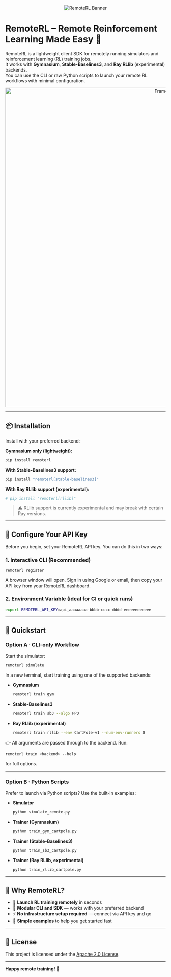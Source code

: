 <p align="center">
  <img src="https://github.com/user-attachments/assets/973a48c3-829c-4b4c-9479-48341ba518a4" alt="RemoteRL Banner" style="max-width:100%; height:auto;"/>
</p>

# RemoteRL – Remote Reinforcement Learning Made Easy 🚀


RemoteRL is a lightweight client SDK for remotely running simulators and reinforcement learning (RL) training jobs.  
It works with **Gymnasium**, **Stable-Baselines3**, and **Ray RLlib** (experimental) backends.  
You can use the CLI or raw Python scripts to launch your remote RL workflows with minimal configuration.

<p align="center">
  <img src="https://github.com/user-attachments/assets/c4249d58-7548-46e4-9888-c99b8260998b" alt="Frame 1080" width="1000"/>
</p>

---




## 📦 Installation

Install with your preferred backend:

**Gymnasium only (lightweight):**
```bash
pip install remoterl
```

**With Stable-Baselines3 support:**
```bash
pip install "remoterl[stable-baselines3]"
```

**With Ray RLlib support (experimental):**
```bash
# pip install "remoterl[rllib]"
```
> ⚠️ RLlib support is currently experimental and may break with certain Ray versions.

---

## 🔐 Configure Your API Key

Before you begin, set your RemoteRL API key. You can do this in two ways:

### 1. Interactive CLI (Recommended)
```bash
remoterl register
```
A browser window will open. Sign in using Google or email, then copy your API key from your RemoteRL dashboard.

### 2. Environment Variable (ideal for CI or quick runs)
```bash
export REMOTERL_API_KEY=api_aaaaaaaa-bbbb-cccc-dddd-eeeeeeeeeeee
```

---

## 🚀 Quickstart

### Option A · CLI-only Workflow

Start the simulator:
```bash
remoterl simulate
```

In a new terminal, start training using one of the supported backends:

- **Gymnasium**
  ```bash
  remoterl train gym
  ```

- **Stable-Baselines3**
  ```bash
  remoterl train sb3 --algo PPO
  ```

- **Ray RLlib (experimental)**
  ```bash
  remoterl train rllib --env CartPole-v1 --num-env-runners 8
  ```

👉 All arguments are passed through to the backend. Run:
```bash
remoterl train <backend> --help
```
for full options.

---

### Option B · Python Scripts

Prefer to launch via Python scripts? Use the built-in examples:

- **Simulator**
  ```bash
  python simulate_remote.py
  ```

- **Trainer (Gymnasium)**
  ```bash
  python train_gym_cartpole.py
  ```

- **Trainer (Stable-Baselines3)**
  ```bash
  python train_sb3_cartpole.py
  ```

- **Trainer (Ray RLlib, experimental)**
  ```bash
  python train_rllib_cartpole.py
  ```

---

## 🧠 Why RemoteRL?

- 🚀 **Launch RL training remotely** in seconds  
- 🧩 **Modular CLI and SDK** — works with your preferred backend  
- ⚡ **No infrastructure setup required** — connect via API key and go  
- 🧪 **Simple examples** to help you get started fast

---

## 📄 License

This project is licensed under the [Apache 2.0 License](LICENSE).

---

**Happy remote training!** 🎯

